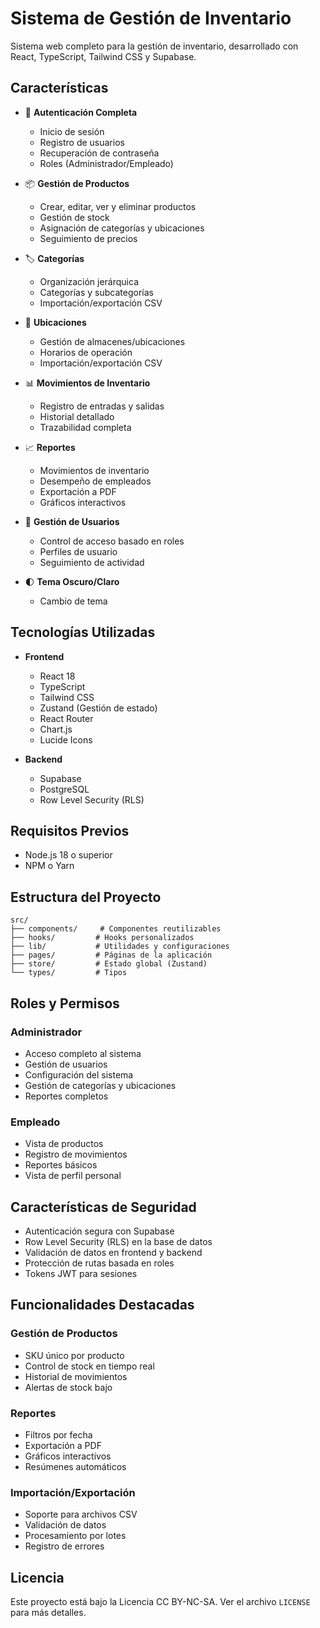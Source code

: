 # Sistema de Gestión de Inventario

Sistema web completo para la gestión de inventario, desarrollado con React, TypeScript, Tailwind CSS y Supabase.

## Características

- 🔐 **Autenticación Completa**
  - Inicio de sesión
  - Registro de usuarios
  - Recuperación de contraseña
  - Roles (Administrador/Empleado)

- 📦 **Gestión de Productos**
  - Crear, editar, ver y eliminar productos
  - Gestión de stock
  - Asignación de categorías y ubicaciones
  - Seguimiento de precios

- 🏷️ **Categorías**
  - Organización jerárquica
  - Categorías y subcategorías
  - Importación/exportación CSV

- 📍 **Ubicaciones**
  - Gestión de almacenes/ubicaciones
  - Horarios de operación
  - Importación/exportación CSV

- 📊 **Movimientos de Inventario**
  - Registro de entradas y salidas
  - Historial detallado
  - Trazabilidad completa

- 📈 **Reportes**
  - Movimientos de inventario
  - Desempeño de empleados
  - Exportación a PDF
  - Gráficos interactivos

- 👥 **Gestión de Usuarios**
  - Control de acceso basado en roles
  - Perfiles de usuario
  - Seguimiento de actividad

- 🌓 **Tema Oscuro/Claro**
  - Cambio de tema

## Tecnologías Utilizadas

- **Frontend**
  - React 18
  - TypeScript
  - Tailwind CSS
  - Zustand (Gestión de estado)
  - React Router
  - Chart.js
  - Lucide Icons

- **Backend**
  - Supabase
  - PostgreSQL
  - Row Level Security (RLS)

## Requisitos Previos

- Node.js 18 o superior
- NPM o Yarn

## Estructura del Proyecto

```
src/
├── components/     # Componentes reutilizables
├── hooks/         # Hooks personalizados
├── lib/           # Utilidades y configuraciones
├── pages/         # Páginas de la aplicación
├── store/         # Estado global (Zustand)
└── types/         # Tipos
```

## Roles y Permisos

### Administrador
- Acceso completo al sistema
- Gestión de usuarios
- Configuración del sistema
- Gestión de categorías y ubicaciones
- Reportes completos

### Empleado
- Vista de productos
- Registro de movimientos
- Reportes básicos
- Vista de perfil personal

## Características de Seguridad

- Autenticación segura con Supabase
- Row Level Security (RLS) en la base de datos
- Validación de datos en frontend y backend
- Protección de rutas basada en roles
- Tokens JWT para sesiones

## Funcionalidades Destacadas

### Gestión de Productos
- SKU único por producto
- Control de stock en tiempo real
- Historial de movimientos
- Alertas de stock bajo

### Reportes
- Filtros por fecha
- Exportación a PDF
- Gráficos interactivos
- Resúmenes automáticos

### Importación/Exportación
- Soporte para archivos CSV
- Validación de datos
- Procesamiento por lotes
- Registro de errores

## Licencia

Este proyecto está bajo la Licencia CC BY-NC-SA. Ver el archivo `LICENSE` para más detalles.
